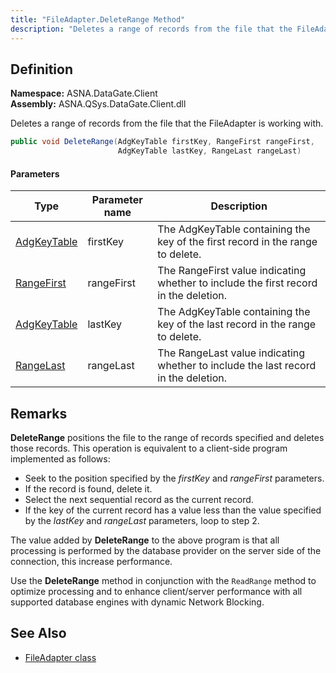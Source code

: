 ```yaml
---
title: "FileAdapter.DeleteRange Method"
description: "Deletes a range of records from the file that the FileAdapter is working with."
---
```


## Definition

**Namespace:** ASNA.DataGate.Client  
**Assembly:** ASNA.QSys.DataGate.Client.dll

Deletes a range of records from the file that the FileAdapter is working with.

```cs
public void DeleteRange(AdgKeyTable firstKey, RangeFirst rangeFirst,
                        AdgKeyTable lastKey, RangeLast rangeLast)
```                        

#### Parameters

| Type | Parameter name | Description |
| --- | --- | --- |
| [AdgKeyTable](/reference/datagate/datagate-client/adg-key-table.html) | firstKey | The AdgKeyTable containing the key of the first record in the range to delete. |
| [RangeFirst](/reference/datagate/datagate-common/range-first.html) | rangeFirst | The RangeFirst value indicating whether to include the first record in the deletion. |
| [AdgKeyTable](/reference/datagate/datagate-client/adg-key-table.html) | lastKey | The AdgKeyTable containing the key of the last record in the range to delete. |
| [RangeLast](/reference/datagate/datagate-common/range-last.html) | rangeLast | The RangeLast value indicating whether to include the last record in the deletion. |

## Remarks

**DeleteRange** positions the file to the range of records specified and deletes those records. This operation is equivalent to a client-side program implemented as follows:
 - Seek to the position specified by the _firstKey_ and _rangeFirst_ parameters.
 - If the record is found, delete it.
 - Select the next sequential record as the current record.
 - If the key of the current record has a value less than the value specified by the _lastKey_ and _rangeLast_ parameters, loop to step 2.

The value added by **DeleteRange** to the above program is that all processing is performed by the database provider on the server side of the connection, this increase performance.

Use the **DeleteRange** method in conjunction with the `ReadRange` method to optimize processing and to enhance client/server performance with all supported database engines with dynamic Network Blocking.


## See Also
- [FileAdapter class](file-adapter.html)
